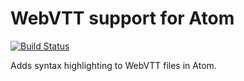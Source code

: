 # WebVTT support for Atom

[![Build Status](https://travis-ci.org/weizhenye/language-vtt.svg?branch=master)](https://travis-ci.org/weizhenye/language-vtt)

Adds syntax highlighting to WebVTT files in Atom.
